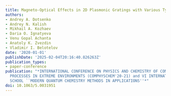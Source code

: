 ```yaml
---
title: Magneto-Optical Effects in 2D Plasmonic Gratings with Various Types of Ordering
authors:
- Andrey A. Dotsenko
- Andrey N. Kalish
- Mikhail A. Kozhaev
- Daria O. Ignatyeva
- Venu Gopal Achanta
- Anatoly K. Zvezdin
- Vladimir I. Belotelov
date: '2020-01-01'
publishDate: '2025-02-04T20:16:40.826263Z'
publication_types:
- paper-conference
publication: "*INTERNATIONAL CONFERENCE ON PHYSICS AND CHEMISTRY OF COMBUSTION AND
  PROCESSES IN EXTREME ENVIRONMENTS (COMPHYSCHEM'20-21) and VI INTERNATIONAL SUMMER
  SCHOOL ``MODERN QUANTUM CHEMISTRY METHODS IN APPLICATIONS''*"
doi: 10.1063/5.0031951
---
```

